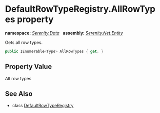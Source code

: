 # DefaultRowTypeRegistry.AllRowTypes property
**namespace:** *[Serenity.Data](../../README.md#serenity.data-namespace)*   **assembly**: *[Serenity.Net.Entity](../../README.md)*

Gets all row types.

```csharp
public IEnumerable<Type> AllRowTypes { get; }
```

## Property Value

All row types.

## See Also

* class [DefaultRowTypeRegistry](../DefaultRowTypeRegistry.md)